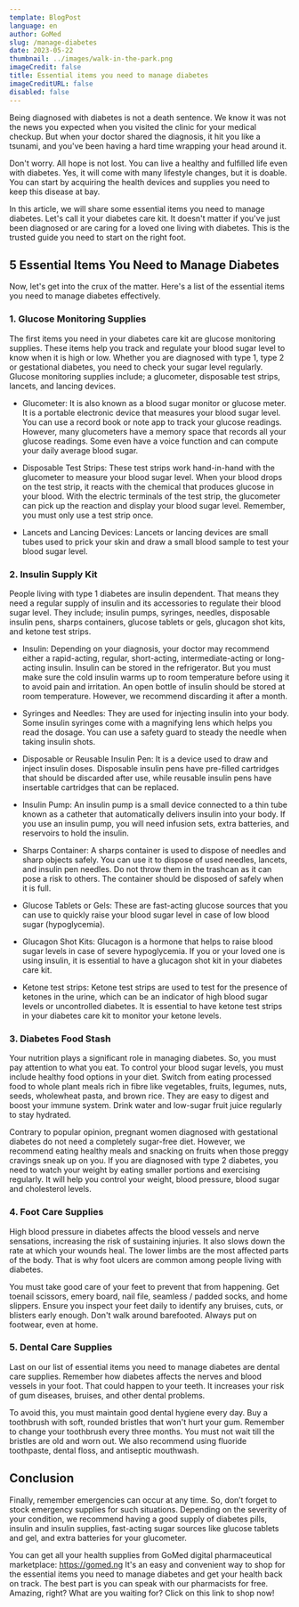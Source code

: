 ```yaml
---
template: BlogPost
language: en
author: GoMed
slug: /manage-diabetes
date: 2023-05-22
thumbnail: ../images/walk-in-the-park.png
imageCredit: false
title: Essential items you need to manage diabetes
imageCreditURL: false
disabled: false
---
```


Being diagnosed with diabetes is not a death sentence. We know it was not the news you expected when you visited the clinic for your medical checkup. But when your doctor shared the diagnosis, it hit you like a tsunami, and you've been having a hard time wrapping your head around it.

Don't worry. All hope is not lost. You can live a healthy and fulfilled life even with diabetes. Yes, it will come with many lifestyle changes, but it is doable. You can start by acquiring the health devices and supplies you need to keep this disease at bay.

In this article, we will share some essential items you need to manage diabetes. Let's call it your diabetes care kit. It doesn't matter if you've just been diagnosed or are caring for a loved one living with diabetes. This is the trusted guide you need to start on the right foot.

## 5 Essential Items You Need to Manage Diabetes

Now, let's get into the crux of the matter. Here's a list of the essential items you need to manage diabetes effectively.

### 1. Glucose Monitoring Supplies

The first items you need in your diabetes care kit are glucose monitoring supplies. These items help you track and regulate your blood sugar level to know when it is high or low. Whether you are diagnosed with type 1, type 2 or gestational diabetes, you need to check your sugar level regularly. Glucose monitoring supplies include; a glucometer, disposable test strips, lancets, and lancing devices.

* Glucometer: It is also known as a blood sugar monitor or glucose meter. It is a portable electronic device that measures your blood sugar level. You can use a record book or note app to track your glucose readings. However, many glucometers have a memory space that records all your glucose readings. Some even have a voice function and can compute your daily average blood sugar.

* Disposable Test Strips: These test strips work hand-in-hand with the glucometer to measure your blood sugar level. When your blood drops on the test strip, it reacts with the chemical that produces glucose in your blood. With the electric terminals of the test strip, the glucometer can pick up the reaction and display your blood sugar level. Remember, you must only use a test strip once.

* Lancets and Lancing Devices: Lancets or lancing devices are small tubes used to prick your skin and draw a small blood sample to test your blood sugar level.


### 2. Insulin Supply Kit

People living with type 1 diabetes are insulin dependent. That means they need a regular supply of insulin and its accessories to regulate their blood sugar level. They include; insulin pumps, syringes, needles, disposable insulin pens, sharps containers, glucose tablets or gels, glucagon shot kits, and ketone test strips.

* Insulin: Depending on your diagnosis, your doctor may recommend either a rapid-acting, regular, short-acting, intermediate-acting or long-acting insulin. Insulin can be stored in the refrigerator. But you must make sure the cold insulin warms up to room temperature before using it to avoid pain and irritation. An open bottle of insulin should be stored at room temperature. However, we recommend discarding it after a month.

* Syringes and Needles: They are used for injecting insulin into your body. Some insulin syringes come with a magnifying lens which helps you read the dosage. You can use a safety guard to steady the needle when taking insulin shots.

* Disposable or Reusable Insulin Pen: It is a device used to draw and inject insulin doses. Disposable insulin pens have pre-filled cartridges that should be discarded after use, while reusable insulin pens have insertable cartridges that can be replaced.

* Insulin Pump: An insulin pump is a small device connected to a thin tube known as a catheter that automatically delivers insulin into your body. If you use an insulin pump, you will need infusion sets, extra batteries, and reservoirs to hold the insulin.

* Sharps Container: A sharps container is used to dispose of needles and sharp objects safely. You can use it to dispose of used needles, lancets, and insulin pen needles. Do not throw them in the trashcan as it can pose a risk to others. The container should be disposed of safely when it is full.

* Glucose Tablets or Gels: These are fast-acting glucose sources that you can use to quickly raise your blood sugar level in case of low blood sugar (hypoglycemia).

* Glucagon Shot Kits: Glucagon is a hormone that helps to raise blood sugar levels in case of severe hypoglycemia. If you or your loved one is using insulin, it is essential to have a glucagon shot kit in your diabetes care kit.

* Ketone test strips: Ketone test strips are used to test for the presence of ketones in the urine, which can be an indicator of high blood sugar levels or uncontrolled diabetes. It is essential to have ketone test strips in your diabetes care kit to monitor your ketone levels.

### 3. Diabetes Food Stash

Your nutrition plays a significant role in managing diabetes. So, you must pay attention to what you eat. To control your blood sugar levels, you must include healthy food options in your diet. Switch from eating processed food to whole plant meals rich in fibre like vegetables, fruits, legumes, nuts, seeds, wholewheat pasta, and brown rice. They are easy to digest and boost your immune system. Drink water and low-sugar fruit juice regularly to stay hydrated.

Contrary to popular opinion, pregnant women diagnosed with gestational diabetes do not need a completely sugar-free diet. However, we recommend eating healthy meals and snacking on fruits when those preggy cravings sneak up on you. If you are diagnosed with type 2 diabetes, you need to watch your weight by eating smaller portions and exercising regularly. It will help you control your weight, blood pressure, blood sugar and cholesterol levels.

### 4. Foot Care Supplies

High blood pressure in diabetes affects the blood vessels and nerve sensations, increasing the risk of sustaining injuries. It also slows down the rate at which your wounds heal. The lower limbs are the most affected parts of the body. That is why foot ulcers are common among people living with diabetes.

You must take good care of your feet to prevent that from happening. Get toenail scissors, emery board, nail file, seamless / padded socks, and home slippers. Ensure you inspect your feet daily to identify any bruises, cuts, or blisters early enough. Don't walk around barefooted. Always put on footwear, even at home.

### 5. Dental Care Supplies

Last on our list of essential items you need to manage diabetes are dental care supplies. Remember how diabetes affects the nerves and blood vessels in your foot. That could happen to your teeth. It increases your risk of gum diseases, bruises, and other dental problems.

To avoid this, you must maintain good dental hygiene every day. Buy a toothbrush with soft, rounded bristles that won't hurt your gum. Remember to change your toothbrush every three months. You must not wait till the bristles are old and worn out. We also recommend using fluoride toothpaste, dental floss, and antiseptic mouthwash.

## Conclusion

Finally, remember emergencies can occur at any time. So, don’t forget to stock emergency supplies for such situations. Depending on the severity of your condition, we recommend having a good supply of diabetes pills, insulin and insulin supplies, fast-acting sugar sources like glucose tablets and gel, and extra batteries for your glucometer.

You can get all your health supplies from GoMed digital pharmaceutical marketplace: https://gomed.ng
It's an easy and convenient way to shop for the essential items you need to manage diabetes and get your health back on track. The best part is you can speak with our pharmacists for free. Amazing, right? What are you waiting for? Click on this link to shop now!